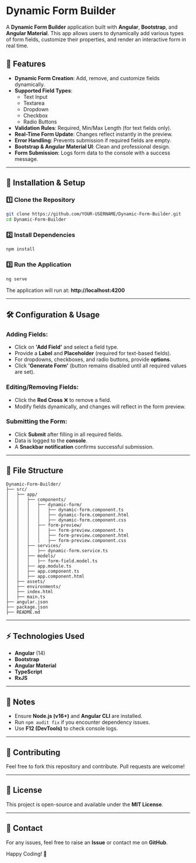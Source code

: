 # Dynamic Form Builder

A **Dynamic Form Builder** application built with **Angular**, **Bootstrap**, and **Angular Material**. This app allows users to dynamically add various types of form fields, customize their properties, and render an interactive form in real time.

## 🚀 Features
- **Dynamic Form Creation**: Add, remove, and customize fields dynamically.
- **Supported Field Types**:
  - Text Input
  - Textarea
  - Dropdown
  - Checkbox
  - Radio Buttons
- **Validation Rules**: Required, Min/Max Length (for text fields only).
- **Real-Time Form Update**: Changes reflect instantly in the preview.
- **Error Handling**: Prevents submission if required fields are empty.
- **Bootstrap & Angular Material UI**: Clean and professional design.
- **Form Submission**: Logs form data to the console with a success message.

---

## 📌 Installation & Setup

### 1️⃣ Clone the Repository
```sh
git clone https://github.com/YOUR-USERNAME/Dynamic-Form-Builder.git
cd Dynamic-Form-Builder
```

### 2️⃣ Install Dependencies
```sh
npm install
```

### 3️⃣ Run the Application
```sh
ng serve
```
The application will run at: **http://localhost:4200**

---

## 🛠 Configuration & Usage
### Adding Fields:
- Click on **'Add Field'** and select a field type.
- Provide a **Label** and **Placeholder** (required for text-based fields).
- For dropdowns, checkboxes, and radio buttons, provide **options**.
- Click **'Generate Form'** (button remains disabled until all required values are set).

### Editing/Removing Fields:
- Click the **Red Cross** ❌ to remove a field.
- Modify fields dynamically, and changes will reflect in the form preview.

### Submitting the Form:
- Click **Submit** after filling in all required fields.
- Data is logged to the **console**.
- A **Snackbar notification** confirms successful submission.

---

## 📜 File Structure
```plaintext
Dynamic-Form-Builder/
├── src/
│   ├── app/
│   │   ├── components/
│   │   │   ├── dynamic-form/
│   │   │   │   ├── dynamic-form.component.ts
│   │   │   │   ├── dynamic-form.component.html
│   │   │   │   ├── dynamic-form.component.css
│   │   │   ├── form-preview/
│   │   │   │   ├── form-preview.component.ts
│   │   │   │   ├── form-preview.component.html
│   │   │   │   ├── form-preview.component.css
│   │   ├── services/
│   │   │   ├── dynamic-form.service.ts
│   │   ├── models/
│   │   │   ├── form-field.model.ts
│   │   ├── app.module.ts
│   │   ├── app.component.ts
│   │   ├── app.component.html
│   ├── assets/
│   ├── environments/
│   ├── index.html
│   ├── main.ts
├── angular.json
├── package.json
├── README.md
```

---

## ⚡ Technologies Used
- **Angular** (14)
- **Bootstrap**
- **Angular Material**
- **TypeScript**
- **RxJS**

---

## 📌 Notes
- Ensure **Node.js (v16+)** and **Angular CLI** are installed.
- Run `npm audit fix` if you encounter dependency issues.
- Use **F12 (DevTools)** to check console logs.

---

## 🤝 Contributing
Feel free to fork this repository and contribute. Pull requests are welcome!

---

## 📜 License
This project is open-source and available under the **MIT License**.

---

## 📧 Contact
For any issues, feel free to raise an **Issue** or contact me on **GitHub**.

Happy Coding! 🚀

